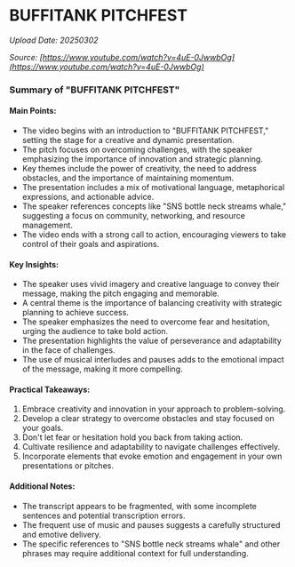 # BUFFITANK PITCHFEST

*Upload Date: 20250302*

*Source: [https://www.youtube.com/watch?v=4uE-0JwwbOg](https://www.youtube.com/watch?v=4uE-0JwwbOg)*

### Summary of "BUFFITANK PITCHFEST"

#### Main Points:
- The video begins with an introduction to "BUFFITANK PITCHFEST," setting the stage for a creative and dynamic presentation.
- The pitch focuses on overcoming challenges, with the speaker emphasizing the importance of innovation and strategic planning.
- Key themes include the power of creativity, the need to address obstacles, and the importance of maintaining momentum.
- The presentation includes a mix of motivational language, metaphorical expressions, and actionable advice.
- The speaker references concepts like "SNS bottle neck streams whale," suggesting a focus on community, networking, and resource management.
- The video ends with a strong call to action, encouraging viewers to take control of their goals and aspirations.

#### Key Insights:
- The speaker uses vivid imagery and creative language to convey their message, making the pitch engaging and memorable.
- A central theme is the importance of balancing creativity with strategic planning to achieve success.
- The speaker emphasizes the need to overcome fear and hesitation, urging the audience to take bold action.
- The presentation highlights the value of perseverance and adaptability in the face of challenges.
- The use of musical interludes and pauses adds to the emotional impact of the message, making it more compelling.

#### Practical Takeaways:
1. Embrace creativity and innovation in your approach to problem-solving.
2. Develop a clear strategy to overcome obstacles and stay focused on your goals.
3. Don't let fear or hesitation hold you back from taking action.
4. Cultivate resilience and adaptability to navigate challenges effectively.
5. Incorporate elements that evoke emotion and engagement in your own presentations or pitches.

#### Additional Notes:
- The transcript appears to be fragmented, with some incomplete sentences and potential transcription errors.
- The frequent use of music and pauses suggests a carefully structured and emotive delivery.
- The specific references to "SNS bottle neck streams whale" and other phrases may require additional context for full understanding.